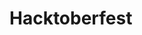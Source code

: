 # Hacktoberfest
<?php      
    include('connection.php');  
    $username = $_POST['user'];  
    $password = $_POST['pass'];  
      
        //to prevent from mysqli injection  
        $username = stripcslashes($username);  
        $password = stripcslashes($password);  
        $username = mysqli_real_escape_string($con, $username);  
        $password = mysqli_real_escape_string($con, $password);  
      
        $sql = "select *from login where username = '$username' and password = '$password'";  

